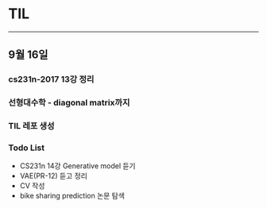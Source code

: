 # TIL

------

## 9월 16일

### cs231n-2017 13강 정리
### 선형대수학 - diagonal matrix까지 
### TIL 레포 생성 

### Todo List
- CS231n 14강 Generative model 듣기
- VAE(PR-12) 듣고 정리
- CV 작성
- bike sharing prediction 논문 탐색
